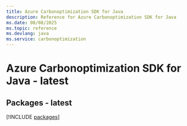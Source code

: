 ```yaml
---
title: Azure Carbonoptimization SDK for Java
description: Reference for Azure Carbonoptimization SDK for Java
ms.date: 08/08/2025
ms.topic: reference
ms.devlang: java
ms.service: carbonoptimization
---
```

# Azure Carbonoptimization SDK for Java - latest
## Packages - latest
[!INCLUDE [packages](carbonoptimization-index.md)]